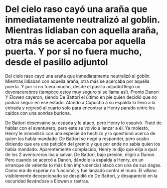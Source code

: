# Del cielo raso cayó una araña que inmediatamente neutralizó al goblin. Mientras lidiaban con aquella araña, otra más se acercaba por aquella puerta. Y por si no fuera mucho, desde el pasillo adjuntol 

Del cielo raso cayó una araña que inmediatamente neutralizó al goblin. Mientras lidiaban con aquella araña, otra más se acercaba por aquella puerta. Y por si no fuera mucho, desde el pasillo adjuntol llegó un devoracerebros (tampoco estoy muy seguro si se llama así). Pronto Danon Y Elowen cayeron, siendo De Battori el último en pie quien decidió que no podían seguir en ese estado. Atando a Capucha a su espalda lo llevó a la entrada y regresó al cuarto solo para encontrar a Henry parado entre los caídos con una sonrisa burlona. 

De Battori desenvaino su espada y le atacó, pero Henry lo esquivó. Trató de hablar con el aventurero, pero este se volvío a lanzar a él. Ya molesto, Henry le inmovilizó con una especie de hechizo y lo questionó acerca de quien los había mandado. De Battori se negó a responder, pero acabo diciendo que era una petición del gremio y que por ende no sabía quien los había mandado. Aparentemente complacido, Henry le dijo que elija a qual de los 2 aventureros iba a salvar. De Battori, bajo presión, eligió a Danon. Pero cuando se acercó a Danon, dándole la espalda a Henry, en un arranque de valentía (o más bien imprudencia) atacó con una de sus dagas. Como era de esperar no funcionó, y fue lanzado contra el muro. El villano visiblemente decepcionado se despidió de De Battori, y desapareció en la oscuridad llevándose a Elowen a rastras.

